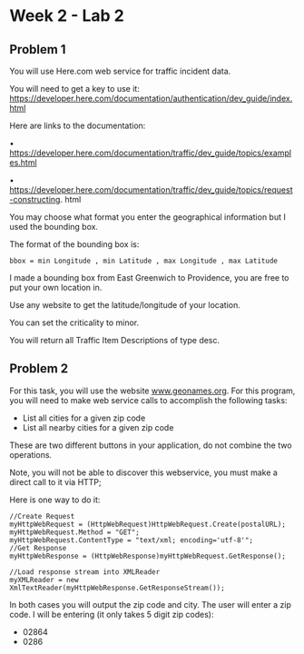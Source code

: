 # Week 2 - Lab 2

## Problem 1

You will use Here.com web service for traffic incident data.

You will need to get a key to use it:
https://developer.here.com/documentation/authentication/dev_guide/index.html

Here are links to the documentation:

•	https://developer.here.com/documentation/traffic/dev_guide/topics/examples.html

•	https://developer.here.com/documentation/traffic/dev_guide/topics/request-constructing. html

You may choose what format you enter the geographical information but I used the bounding box.

The format of the bounding box is:

	bbox = min Longitude , min Latitude , max Longitude , max Latitude

I made a bounding box from East Greenwich to Providence, you are free to put your own location in.  

Use any website to get the latitude/longitude of your location.

You can set the criticality to minor.

You will return all Traffic Item Descriptions of type desc.
 

## Problem 2

For this task, you will use the website www.geonames.org.  For this program, you will need to make web service calls to accomplish the following tasks:

- List all cities for a given zip code
- List all nearby cities for a given zip code

These are two different buttons in your application, do not combine the two operations.

Note, you will not be able to discover this webservice, you must make a direct call to it via HTTP;

Here is one way to do it:

	//Create Request
	myHttpWebRequest = (HttpWebRequest)HttpWebRequest.Create(postalURL);
	myHttpWebRequest.Method = "GET";
	myHttpWebRequest.ContentType = "text/xml; encoding='utf-8'";
	//Get Response
	myHttpWebResponse = (HttpWebResponse)myHttpWebRequest.GetResponse();
	 
	//Load response stream into XMLReader
	myXMLReader = new XmlTextReader(myHttpWebResponse.GetResponseStream());


In both cases you will output the zip code and city.  The user will enter a zip code. I will be entering (it only takes 5 digit zip codes):
- 02864
- 0286